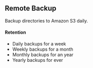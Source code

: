 ## Remote Backup

Backup directories to Amazon S3 daily.

#### Retention

- Daily backups for a week
- Weekly backups for a month
- Monthly backups for an year
- Yearly backups for ever
